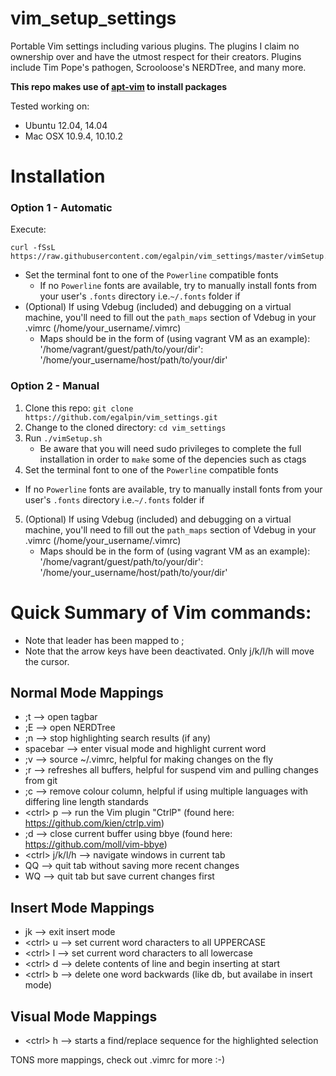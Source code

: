 vim_setup_settings
==================
Portable Vim settings including various plugins.
The plugins I claim no ownership over and have the utmost respect for their creators.  Plugins include Tim Pope's pathogen, Scrooloose's NERDTree, and many more.

__This repo makes use of [apt-vim](https://github.com/egalpin/apt-vim) to install packages__

Tested working on:
  - Ubuntu 12.04, 14.04
  - Mac OSX 10.9.4, 10.10.2

Installation
===================

### Option 1 - Automatic
Execute:

    curl -fSsL https://raw.githubusercontent.com/egalpin/vim_settings/master/vimSetup.sh|sh

* Set the terminal font to one of the `Powerline` compatible fonts
  - If no `Powerline` fonts are available, try to manually install fonts from your user's `.fonts` directory i.e.```~/.fonts``` folder if 
* (Optional) If using Vdebug (included) and debugging on a virtual machine, you'll need to fill out the ```path_maps``` section of Vdebug in your .vimrc (/home/your_username/.vimrc)
    - Maps should be in the form of (using vagrant VM as an example): '/home/vagrant/guest/path/to/your/dir': '/home/your_username/host/path/to/your/dir'

### Option 2 - Manual
1. Clone this repo: ```git clone https://github.com/egalpin/vim_settings.git```
2. Change to the cloned directory: ```cd vim_settings```
3. Run ```./vimSetup.sh```
    - Be aware that you will need sudo privileges to complete the full installation in order to ```make``` some of the depencies such as ctags
4. Set the terminal font to one of the `Powerline` compatible fonts
  - If no `Powerline` fonts are available, try to manually install fonts from your user's `.fonts` directory i.e.```~/.fonts``` folder if 
5. (Optional) If using Vdebug (included) and debugging on a virtual machine, you'll need to fill out the ```path_maps``` section of Vdebug in your .vimrc (/home/your_username/.vimrc)
    - Maps should be in the form of (using vagrant VM as an example): '/home/vagrant/guest/path/to/your/dir': '/home/your_username/host/path/to/your/dir'


Quick Summary of Vim commands:
===============================
  - Note that leader has been mapped to ;
  - Note that the arrow keys have been deactivated.  Only j/k/l/h will move the cursor.


Normal Mode Mappings
-----------------------------------------------------
  - ;t --> open tagbar
  - ;E --> open NERDTree
  - ;n --> stop highlighting search results (if any)
  - spacebar --> enter visual mode and highlight current word
  - ;v --> source ~/.vimrc, helpful for making changes on the fly
  - ;r --> refreshes all buffers, helpful for suspend vim and pulling changes from git
  - ;c --> remove colour column, helpful if using multiple languages with differing line length standards
  - \<ctrl\> p --> run the Vim plugin "CtrlP" (found here:  https://github.com/kien/ctrlp.vim)
  - ;d --> close current buffer using bbye (found here:  https://github.com/moll/vim-bbye)
  - \<ctrl\> j/k/l/h --> navigate windows in current tab
  - QQ --> quit tab without saving more recent changes
  - WQ --> quit tab but save current changes first


Insert Mode Mappings
-----------------------------------------------------
  - jk --> exit insert mode
  - \<ctrl\> u --> set current word characters to all UPPERCASE
  - \<ctrl\> l --> set current word characters to all lowercase
  - \<ctrl\> d --> delete contents of line and begin inserting at start
  - \<ctrl\> b --> delete one word backwards (like db, but availabe in insert mode)


<b>Visual Mode Mappings</b>
-----------------------------------------------------
  - \<ctrl\> h --> starts a find/replace sequence for the highlighted selection

TONS more mappings, check out .vimrc for more :-)
  
